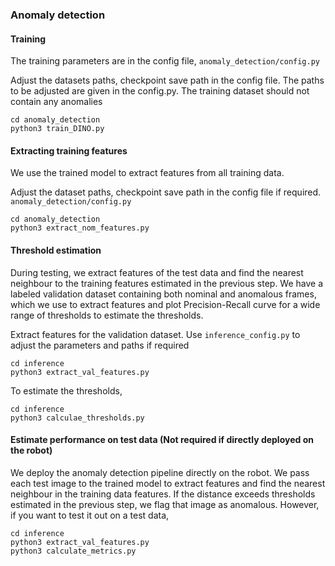 ### Anomaly detection

#### Training 

The training parameters are in the config file, `anomaly_detection/config.py`

Adjust the datasets paths, checkpoint save path in the config file. The paths to be adjusted are given in the config.py. The training dataset should not contain any anomalies

```
cd anomaly_detection
python3 train_DINO.py
```

#### Extracting training features

We use the trained model to extract features from all training data. 

Adjust the dataset paths, checkpoint save path in the config file if required. `anomaly_detection/config.py`

```
cd anomaly_detection
python3 extract_nom_features.py
```


#### Threshold estimation

During testing, we extract features of the test data and find the nearest neighbour to the training features estimated in the previous step. We have a labeled validation dataset containing both nominal and anomalous frames, which we use to extract features and plot Precision-Recall curve for a wide range of thresholds to estimate the thresholds.

Extract  features for the validation dataset. Use `inference_config.py` to adjust the parameters and paths if required

```
cd inference
python3 extract_val_features.py
```

To estimate the thresholds,

```
cd inference
python3 calculae_thresholds.py
```


#### Estimate performance on test data (Not required if directly deployed on the robot)

We deploy the anomaly detection pipeline directly on the robot. We pass each test image to the trained model to extract features and find the nearest neighbour in the training data features. If the distance exceeds thresholds estimated in the previous step, we flag that image as anomalous. However, if you want to test it out on a test data, 

```
cd inference
python3 extract_val_features.py
python3 calculate_metrics.py

```
